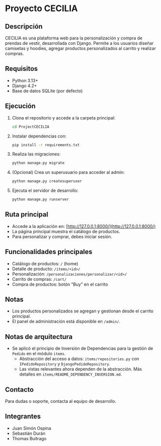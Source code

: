 # Proyecto CECILIA

## Descripción
CECILIA es una plataforma web para la personalización y compra de prendas de vestir, desarrollada con Django. Permite a los usuarios diseñar camisetas y hoodies, agregar productos personalizados al carrito y realizar compras.

## Requisitos
- Python 3.13+
- Django 4.2+
- Base de datos SQLite (por defecto)

## Ejecución
1. Clona el repositorio y accede a la carpeta principal:
	```bash
	cd ProjectCECILIA
	```
 2. Instalar dependencias con:
	```bash
	pip install -r requirements.txt
	```
3. Realiza las migraciones:
	```bash
	python manage.py migrate
	```
4. (Opcional) Crea un superusuario para acceder al admin:
	```bash
	python manage.py createsuperuser
	```
5. Ejecuta el servidor de desarrollo:
	```bash
	python manage.py runserver
	```

## Ruta principal
- Accede a la aplicación en: [http://127.0.0.1:8000/](http://127.0.0.1:8000/)
- La página principal muestra el catálogo de productos.
- Para personalizar y comprar, debes iniciar sesión.

## Funcionalidades principales
- Catálogo de productos: `/` (home)
- Detalle de producto: `/items/<id>/`
- Personalización: `/personalizaciones/personalizar/<id>/`
- Carrito de compras: `/cart/`
- Compra de productos: botón "Buy" en el carrito


## Notas
- Los productos personalizados se agregan y gestionan desde el carrito principal.
- El panel de administración está disponible en `/admin/`.

## Notas de arquitectura
- Se aplicó el principio de Inversión de Dependencias para la gestión de `Pedido` en el módulo `items`.
	- Abstracción del acceso a datos: `items/repositories.py` con `IPedidoRepository` y `DjangoPedidoRepository`.
	- Las vistas relevantes ahora dependen de la abstracción. Más detalles en `items/README_DEPENDENCY_INVERSION.md`.

## Contacto
Para dudas o soporte, contacta al equipo de desarrollo.

## Integrantes
- Juan Simón Ospina
- Sebastián Durán
- Thomas Buitrago
